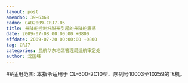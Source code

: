 ```yaml
---
layout: post
amendno: 39-6368
cadno: CAD2009-CRJ7-05
title: 升降舵控制杆脱开引起的升降舵震荡
date: 2009-07-08 00:00:00 +0800
effdate: 2009-07-20 00:00:00 +0800
tag: CRJ7
categories: 民航华东地区管理局适航审定处
author: 沈国峰
---
```


##适用范围:
本指令适用于 CL-600-2C10型、序列号10003至10259的飞机。

